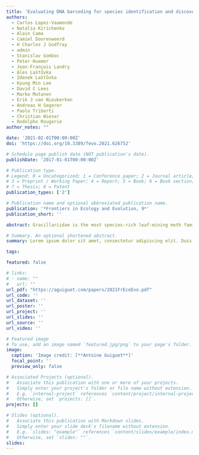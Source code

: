 ```yaml
---
title: 'Evaluating DNA barcoding for species identification and discovery in European gracillariid moths'
authors:
  - Carlos Lopez-Vaamonde
  - Natalia Kirichenko
  - Alain Cama
  - Camiel Doorenweerd
  - H Charles J Godfray
  - admin
  - Stanislav Gomboc
  - Peter Huemer
  - Jean-François Landry
  - Ales Laštůvka
  - Zdenek Laštůvka
  - Kyung Min Lee
  - David C Lees
  - Marko Mutanen
  - Erik J van Nieukerken
  - Andreas H Segerer
  - Paolo Triberti
  - Christian Wieser
  - Rodolphe Rougerie
author_notes: ""

date: '2021-02-01T00:00:00Z'
doi: 'https://doi.org/10.3389/fevo.2021.626752'

# Schedule page publish date (NOT publication's date).
publishDate: '2017-01-01T00:00:00Z'

# Publication type.
# Legend: 0 = Uncategorized; 1 = Conference paper; 2 = Journal article;
# 3 = Preprint / Working Paper; 4 = Report; 5 = Book; 6 = Book section;
# 7 = Thesis; 8 = Patent
publication_types: ['2']

# Publication name and optional abbreviated publication name.
publication: '*Frontiers in Ecology and Evolution, 9*'
publication_short: ''

abstract: Gracillariidae is the most species-rich leaf-mining moth family with over 2,000 described species worldwide. In Europe, there are 263 valid named species recognized, many of which are difficult to identify using morphology only. Here we explore the use of DNA barcodes as a tool for identification and species discovery in European gracillariids. We present a barcode library including 6,791 COI sequences representing 242 of the 263 (92%) resident species. Our results indicate high congruence between morphology and barcodes with 91.3% (221/242) of European species forming monophyletic clades that can be identified accurately using barcodes alone. The remaining 8.7% represent cases of non-monophyly making their identification uncertain using barcodes. Species discrimination based on the Barcode Index Number system (BIN) was successful for 93% of species with 7% of species sharing BINs. We discovered as many as 21 undescribed candidate species, of which six were confirmed from an integrative approach; the other 15 require additional material and study to confirm preliminary evidence. Most of these new candidate species are found in mountainous regions of Mediterranean countries, the South-Eastern Alps and the Balkans, with nine candidate species found only on islands. In addition, 13 species were classified as deep conspecific lineages, comprising a total of 27 BINs with no intraspecific morphological differences found, and no known ecological differentiation. Double-digest restriction-site associated DNA sequencing (ddRAD) analysis showed strong mitonuclear discrepancy in four out of five species studied. This discordance is not explained by Wolbachia-mediated genetic sweeps. Finally, 26 species were classified as “unassessed species splits” containing 71 BINs and some involving geographical isolation or ecological specialization that will require further study to test whether they represent new cryptic species.

# Summary. An optional shortened abstract.
summary: Lorem ipsum dolor sit amet, consectetur adipiscing elit. Duis posuere tellus ac convallis placerat. Proin tincidunt magna sed ex sollicitudin condimentum.

tags:

featured: false

# links:
# - name: ""
#   url: ""
url_pdf: "https://aguiguet.com/papers/2021FrEcoEvo.pdf"
url_code: ''
url_dataset: ''
url_poster: ''
url_project: ''
url_slides: ''
url_source: ''
url_video: ''

# Featured image
# To use, add an image named `featured.jpg/png` to your page's folder.
image:
  caption: 'Image credit: [**Antoine Guiguet**]'
  focal_point: ''
  preview_only: false

# Associated Projects (optional).
#   Associate this publication with one or more of your projects.
#   Simply enter your project's folder or file name without extension.
#   E.g. `internal-project` references `content/project/internal-project/index.md`.
#   Otherwise, set `projects: []`.
projects: []

# Slides (optional).
#   Associate this publication with Markdown slides.
#   Simply enter your slide deck's filename without extension.
#   E.g. `slides: "example"` references `content/slides/example/index.md`.
#   Otherwise, set `slides: ""`.
slides:
---
```

